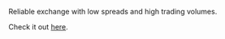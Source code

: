 Reliable exchange with low spreads and high trading volumes.

Check it out [here](https://www.binance.com/en/register?ref=116174055).